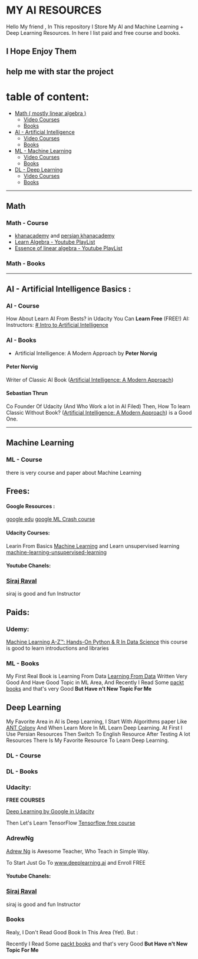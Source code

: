 # MY AI RESOURCES
Hello My friend , In This repository I Store My AI and Machine Learning + Deep Learning Resources. In here I list paid and free course and books.
## I Hope Enjoy Them
**help me with star the project**
--- 
# table of content:
 - [Math ( mostly linear algebra )](#math)
    - [Video Courses](#math---course)
    - [Books](#math---books)
 - [AI - Artificial Intelligence](#ai---artificial-intelligence-basics-)
    - [Video Courses](#ai---course)
    - [Books](#ai---books)
 - [ML - Machine Learning](#machine-learning)
    - [Video Courses](#3)
    - [Books](#4)
  - [DL - Deep Learning](#deep-learning)
      - [Video Courses](#3)
      - [Books](#4)

---
## Math 
### Math - Course
 - [khanacademy](https://khanacademy.org/) and [persian khanacademy](https://fa.khanacademy.org/)
 - [Learn Algebra - Youtube PlayList](https://www.youtube.com/watch?v=B_WCI_A944E&list=PLGLfVvz_LVvQ_hHKxblsjZhfT9Pc4X8CO)
 - [Essence of linear algebra - Youtube PlayList](https://www.youtube.com/watch?v=fNk_zzaMoSs&list=PLZHQObOWTQDPD3MizzM2xVFitgF8hE_ab)
### Math - Books
---

## AI - Artificial Intelligence Basics :
### AI - Course

How About Learn AI From Bests? in Udacity You Can **Learn Free** (FREE!) AI:
Instructors:
[# Intro to Artificial Intelligence](https://eu.udacity.com/course/intro-to-artificial-intelligence--cs271?utm_medium=referral&utm_campaign=api)

### AI - Books
- Artificial Intelligence: A Modern Approach by **Peter Norvig**


#### Peter Norvig
Writer of Classic AI Book  ([Artificial Intelligence: A Modern Approach](http://aima.cs.berkeley.edu/)) 
#### Sebastian Thrun
Co Founder Of Udacity (And Who Work a lot in AI Filed)
Then, How To learn Classic Without Book?
([Artificial Intelligence: A Modern Approach](http://aima.cs.berkeley.edu/))  is a Good One.


---
## Machine Learning
### ML - Course

there is very course and paper about Machine Learning
## Frees:
#### Google Resources :
[google edu](https://ai.google/education/)
[google ML Crash course](https://developers.google.com/machine-learning/crash-course/ml-intro)

####  Udacity Courses:
Learin From Basics
[ Machine Learning](https://eu.udacity.com/course/machine-learning--ud262)
and Learn unsupervised learning
[machine-learning-unsupervised-learning](https://eu.udacity.com/course/machine-learning-unsupervised-learning--ud741)

#### Youtube Chanels:
### [Siraj Raval](https://www.youtube.com/channel/UCWN3xxRkmTPmbKwht9FuE5A)
siraj is good and fun Instructor

## Paids:
### Udemy:
[Machine Learning A-Z™: Hands-On Python & R In Data Science](https://www.udemy.com/machinelearning/)
this course is good to learn introductions and libraries

### ML - Books

My First Real Book is Learning From Data
[Learning From Data](http://amlbook.com/)
Written Very Good And Have Good Topic in ML Area, And Recently I Read Some [packt books](https://www.packtpub.com/) and that's very Good **But Have n't New Topic For Me**

## Deep Learning
My Favorite Area in AI is Deep Learning, I Start With Algorithms paper Like [ANT Colony](https://scholar.google.com/scholar?q=ant%20colony%20optimization%20deep%20learning) And When Learn More In ML Learn Deep Learning. At First I Use Persian Resources Then Switch To English Resource After Testing A lot Resources There Is My Favorite Resource To Learn Deep Learning.

### DL - Course
### DL - Books

### Udacity:

**FREE COURSES**

[ Deep Learning by Google in Udacity](https://eu.udacity.com/course/deep-learning--ud730)

Then Let's Learn TensorFlow
[Tensorflow free course](https://eu.udacity.com/course/intro-to-tensorflow-for-deep-learning--ud187)

### AdrewNg
[Adrew Ng](www.deeplearning.ai) is Awesome Teacher, Who Teach in Simple Way.

To Start Just Go To www.deeplearning.ai and Enroll FREE

#### Youtube Chanels:
### [Siraj Raval](https://www.youtube.com/channel/UCWN3xxRkmTPmbKwht9FuE5A)
siraj is good and fun Instructor

### Books
Realy, I Don't Read Good Book In This Area (Yet). But :

Recently I Read Some [packt books](https://www.packtpub.com/) and that's very Good **But Have n't New Topic For Me**

